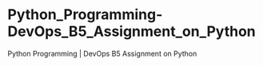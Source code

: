 # Python_Programming-DevOps_B5_Assignment_on_Python
 Python Programming | DevOps B5 Assignment on Python
